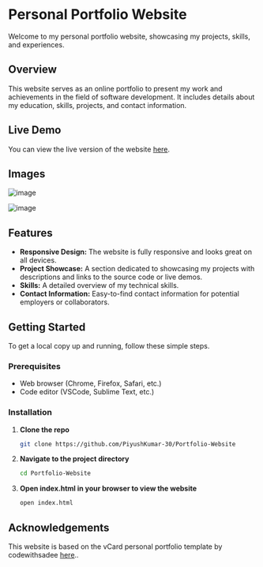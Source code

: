 # Personal Portfolio Website

Welcome to my personal portfolio website, showcasing my projects, skills, and experiences.

## Overview

This website serves as an online portfolio to present my work and achievements in the field of software development. It includes details about my education, skills, projects, and contact information.

## Live Demo

You can view the live version of the website [here](https://piyushkumar-30.github.io/Portfolio-Website/).

## Images

![image](https://github.com/user-attachments/assets/b51ffe2e-4dad-4fa9-b9fe-002c111dcd14)

![image](https://github.com/user-attachments/assets/b45d291a-bf5d-4fd9-8b47-5b91c9e12abe)



## Features

- **Responsive Design:** The website is fully responsive and looks great on all devices.
- **Project Showcase:** A section dedicated to showcasing my projects with descriptions and links to the source code or live demos.
- **Skills:** A detailed overview of my technical skills.
- **Contact Information:** Easy-to-find contact information for potential employers or collaborators.

## Getting Started

To get a local copy up and running, follow these simple steps.

### Prerequisites

- Web browser (Chrome, Firefox, Safari, etc.)
- Code editor (VSCode, Sublime Text, etc.)

### Installation

1. **Clone the repo**

   ```sh
   git clone https://github.com/PiyushKumar-30/Portfolio-Website
   ```
2. **Navigate to the project directory**
   ```sh
   cd Portfolio-Website
   ```
3. **Open index.html in your browser to view the website**
   ```sh
   open index.html
   ```

## Acknowledgements
This website is based on the vCard personal portfolio template by codewithsadee [here](https://github.com/codewithsadee/vcard-personal-portfolio)..

